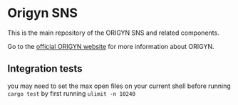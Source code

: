 # Origyn SNS

This is the main repository of the ORIGYN SNS and related components.

Go to the [official ORIGYN website](https://origyn.com) for more information about ORIGYN.


## Integration tests

you may need to set the max open files on your current shell before running `cargo test` by first running `ulimit -n 10240`